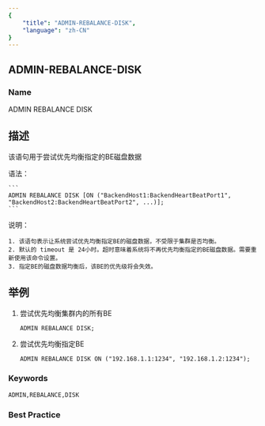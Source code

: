 ```yaml
---
{
    "title": "ADMIN-REBALANCE-DISK",
    "language": "zh-CN"
}
---
```


## ADMIN-REBALANCE-DISK

### Name
ADMIN REBALANCE DISK
## 描述

该语句用于尝试优先均衡指定的BE磁盘数据

语法：

    ```
    ADMIN REBALANCE DISK [ON ("BackendHost1:BackendHeartBeatPort1", "BackendHost2:BackendHeartBeatPort2", ...)];
    ```

说明：

    1. 该语句表示让系统尝试优先均衡指定BE的磁盘数据，不受限于集群是否均衡。
    2. 默认的 timeout 是 24小时。超时意味着系统将不再优先均衡指定的BE磁盘数据。需要重新使用该命令设置。
	3. 指定BE的磁盘数据均衡后，该BE的优先级将会失效。

## 举例

1. 尝试优先均衡集群内的所有BE

    ```
    ADMIN REBALANCE DISK;
    ```

2. 尝试优先均衡指定BE

    ```
    ADMIN REBALANCE DISK ON ("192.168.1.1:1234", "192.168.1.2:1234");
    ```

### Keywords

    ADMIN,REBALANCE,DISK

### Best Practice


